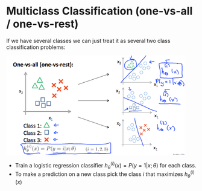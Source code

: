 
# Multiclass Classification (one-vs-all / one-vs-rest)

If we have several classes we can just treat it as several two class classification problems:

![Multiclass Classification](assets/images/multiclass-classification.png)

- Train a logistic regression classifier $h_\theta^{(i)}(x) = P(y=1|x;\theta)$ for each class.
- To make a prediction on a new class pick the class $i$ that maximizes $h_\theta^{(i)}(x)$
